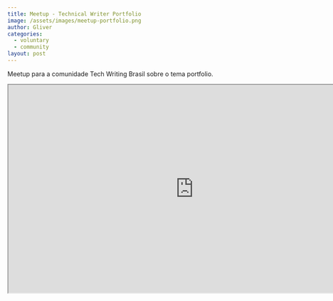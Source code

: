```yaml
---
title: Meetup - Technical Writer Portfolio
image: /assets/images/meetup-portfolio.png
author: Gliver
categories:
  - voluntary
  - community
layout: post
---
```


Meetup para a comunidade Tech Writing Brasil sobre o tema portfolio.

<iframe
  src="https://portfoliomeetup.netlify.app/"
  style="width:832px; height:468px;"
></iframe>
